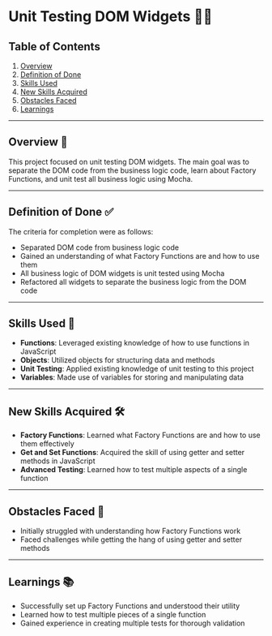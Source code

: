 # Unit Testing DOM Widgets 🧪🔧

## Table of Contents

1. [Overview](#overview)
2. [Definition of Done](#definition-of-done)
3. [Skills Used](#skills-used)
4. [New Skills Acquired](#new-skills-acquired)
5. [Obstacles Faced](#obstacles-faced)
6. [Learnings](#learnings)

---

## Overview 📝

This project focused on unit testing DOM widgets. The main goal was to separate the DOM code from the business logic code, learn about Factory Functions, and unit test all business logic using Mocha.

---

## Definition of Done ✅

The criteria for completion were as follows:

- Separated DOM code from business logic code
- Gained an understanding of what Factory Functions are and how to use them
- All business logic of DOM widgets is unit tested using Mocha
- Refactored all widgets to separate the business logic from the DOM code

---

## Skills Used 🌟

- **Functions**: Leveraged existing knowledge of how to use functions in JavaScript
- **Objects**: Utilized objects for structuring data and methods
- **Unit Testing**: Applied existing knowledge of unit testing to this project
- **Variables**: Made use of variables for storing and manipulating data

---

## New Skills Acquired 🛠️

- **Factory Functions**: Learned what Factory Functions are and how to use them effectively
- **Get and Set Functions**: Acquired the skill of using getter and setter methods in JavaScript
- **Advanced Testing**: Learned how to test multiple aspects of a single function

---

## Obstacles Faced 🚧

- Initially struggled with understanding how Factory Functions work
- Faced challenges while getting the hang of using getter and setter methods

---

## Learnings 📚

- Successfully set up Factory Functions and understood their utility
- Learned how to test multiple pieces of a single function
- Gained experience in creating multiple tests for thorough validation

